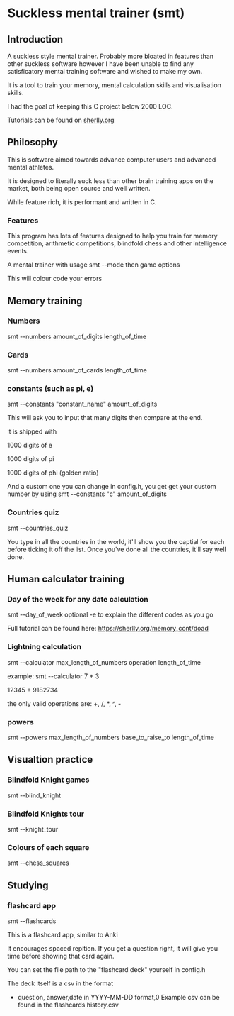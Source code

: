 # Suckless mental trainer (smt)

## Introduction
A suckless style mental trainer. Probably more bloated in features than other suckless software however I have been unable to find any satisficatory mental training software and wished to make my own.

It is a tool to train your memory, mental calculation skills and visualisation skills.

I had the goal of keeping this C project below 2000 LOC.

Tutorials can be found on [sherlly.org](https://sherlly.org)

## Philosophy

This is software aimed towards advance computer users and advanced mental athletes.

It is designed to literally suck less than other brain training apps on the market, both being open source and well written.

While feature rich, it is performant and written in C.

### Features
This program has lots of features designed to help you train for memory competition, arithmetic competitions, blindfold chess and other intelligence events.

A mental trainer with usage smt --mode
then game options

This will colour code your errors


## Memory training
### Numbers
smt --numbers amount_of_digits length_of_time

### Cards
smt --numbers amount_of_cards length_of_time

### constants (such as pi, e)
smt --constants "constant_name" amount_of_digits

This will ask you to input that many digits then compare at the end.

it is shipped with

1000 digits of e

1000 digits of pi

1000 digits of phi (golden ratio)

And a custom one you can change in config.h, you get get your custom number by using
smt --constants "c" amount_of_digits

### Countries quiz
smt --countries_quiz

You type in all the countries in the world, it'll show you the captial for each before ticking it off the list. Once you've done all the countries, it'll say well done.

## Human calculator training
### Day of the week for any date calculation
smt --day_of_week
optional -e to explain the different codes as you go

Full tutorial can be found here: https://sherlly.org/memory_cont/doad

### Lightning calculation
smt --calculator max_length_of_numbers operation length_of_time

example:
smt --calculator 7 + 3

12345 + 9182734


the only valid operations are: +, /, *, ^, -

### powers
smt --powers max_length_of_numbers base_to_raise_to length_of_time


## Visualtion practice

### Blindfold Knight games
smt --blind_knight
### Blindfold Knights tour
smt --knight_tour
### Colours of each square
smt --chess_squares

## Studying
### flashcard app
smt --flashcards

This is a flashcard app, similar to Anki

It encourages spaced repition. If you get a question right, it will give you time before showing that card again.

You can set the file path to the "flashcard deck" yourself in config.h

The deck itself is a csv in the format

- question, answer,date in YYYY-MM-DD format,0
Example csv can be found in the flashcards
history.csv

